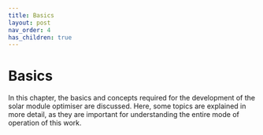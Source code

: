 ```yaml
---
title: Basics
layout: post
nav_order: 4
has_children: true
---
```


# Basics

In this chapter, the basics and concepts required for the development of
the solar module optimiser are discussed. Here, some topics are
explained in more detail, as they are important for understanding the
entire mode of operation of this work.
